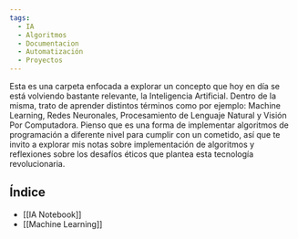 ```yaml
---
tags:
  - IA
  - Algoritmos
  - Documentacion
  - Automatización
  - Proyectos
---
```

Esta es una carpeta enfocada a explorar un concepto que hoy en día se está volviendo bastante relevante, la Inteligencia Artificial. Dentro de la misma, trato de aprender distintos términos como por ejemplo: Machine Learning, Redes Neuronales, Procesamiento de Lenguaje Natural y Visión Por Computadora. Pienso que es una forma de implementar algoritmos de programación a diferente nivel para cumplir con un cometido, así que te invito a explorar mis notas sobre implementación de algoritmos y reflexiones sobre los desafíos éticos que plantea esta tecnología revolucionaria.

## Índice
- [[IA Notebook]]
- [[Machine Learning]]